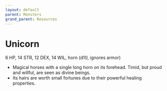 ```yaml
---
layout: default
parent: Monsters
grand_parent: Resources
---
```


# Unicorn

6 HP, 14 STR, 12 DEX, 14 WIL, horn (d10, ignores armor)

- Magical horses with a single long horn on its forehead. Timid, but proud and willful, are seen as divine beings.
- Its hairs are worth small fortunes due to their powerful healing properties.

